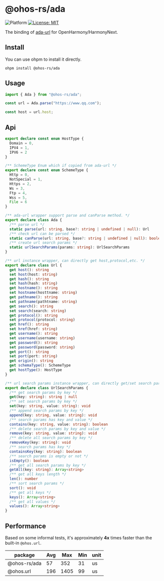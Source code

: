 # @ohos-rs/ada

![Platform](https://img.shields.io/badge/platform-arm64/arm/x86_64-blue) [![License: MIT](https://img.shields.io/badge/License-MIT-yellow.svg)](https://opensource.org/licenses/MIT)

The binding of [ada-url](https://github.com/ada-url/ada) for OpenHarmony/HarmonyNext.

## Install

You can use ohpm to install it directly.

```shell
ohpm install @ohos-rs/ada
```

## Usage

```ts
import { Ada } from "@ohos-rs/ada";

const url = Ada.parse("https://www.qq.com");

const host = url.host;
```

## Api

```ts
export declare const enum HostType {
  Domain = 0,
  IPV4 = 1,
  IPV6 = 2
}

/** SchemeType Enum which if copied from ada-url */
export declare const enum SchemeType {
  Http = 0,
  NotSpecial = 1,
  Https = 2,
  Ws = 3,
  Ftp = 4,
  Wss = 5,
  File = 6
}

/** ada-url wrapper support parse and canParse method. */
export declare class Ada {
  /** parse url */
  static parse(url: string, base?: string | undefined | null): Url
  /** check url can be parsed */
  static canParse(url: string, base?: string | undefined | null): boolean
  /** create url search params */
  static urlSearchParams(params: string): UrlSearchParams
}

/** url instance wrapper, can directly get host,protocol,etc. */
export declare class Url {
  get host(): string
  set host(host: string)
  get hash(): string
  set hash(hash: string)
  get hostname(): string
  set hostname(hosttname: string)
  get pathname(): string
  set pathname(pathtname: string)
  get search(): string
  set search(search: string)
  get protocol(): string
  set protocol(protocol: string)
  get href(): string
  set href(href: string)
  get username(): string
  set username(username: string)
  get password(): string
  set password(password: string)
  get port(): string
  set port(port: string)
  get origin(): string
  get schemaType(): SchemeType
  get hostType(): HostType
}

/** url search params instance wrapper, can directly get/set search params. */
export declare class UrlSearchParams {
  /** get search params by key */
  get(key: string): string | null
  /** set search params by key */
  set(key: string, value: string): void
  /** append search params by key */
  append(key: string, value: string): void
  /** search params has key and value */
  contains(key: string, value: string): boolean
  /** delete search params by key and value */
  remove(key: string, value: string): void
  /** delete all search params by key */
  removeKey(key: string): void
  /** search params has key */
  containsKey(key: string): boolean
  /** search params is empty or not */
  isEmpty(): boolean
  /** get all search params by key */
  getAll(key: string): Array<string>
  /** get all keys length */
  len(): number
  /** sort search params */
  sort(): void
  /** get all keys */
  keys(): Array<string>
  /** get all values */
  values(): Array<string>
}
```

## Performance

Based on some informal tests, it's approximately **4x** times faster than the built-in `@ohos.url`.

| package      | Avg | Max  | Min | unit |
|--------------|-----|------|-----|------|
| @ohos-rs/ada | 57  | 352  | 31  | us   |
| @ohos.url    | 196 | 1405 | 99  | us   |
